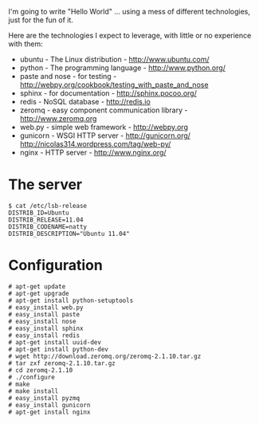 I'm going to write "Hello World" ... using a mess of different technologies, just for the fun of it.

Here are the technologies I expect to leverage, with little or no experience with them:

* ubuntu - The Linux distribution - http://www.ubuntu.com/
* python - The programming language - http://www.python.org/
* paste and nose - for testing - http://webpy.org/cookbook/testing_with_paste_and_nose
* sphinx - for documentation - http://sphinx.pocoo.org/
* redis - NoSQL database - http://redis.io
* zeromq - easy component communication library - http://www.zeromq.org
* web.py - simple web framework - http://webpy.org
* gunicorn - WSGI HTTP server - http://gunicorn.org/ http://nicolas314.wordpress.com/tag/web-py/
* nginx - HTTP server - http://www.nginx.org/

# The server

```shell
$ cat /etc/lsb-release
DISTRIB_ID=Ubuntu
DISTRIB_RELEASE=11.04
DISTRIB_CODENAME=natty
DISTRIB_DESCRIPTION="Ubuntu 11.04"
```

# Configuration

```shell
# apt-get update
# apt-get upgrade
# apt-get install python-setuptools
# easy_install web.py
# easy_install paste
# easy_install nose
# easy_install sphinx
# easy_install redis
# apt-get install uuid-dev
# apt-get install python-dev
# wget http://download.zeromq.org/zeromq-2.1.10.tar.gz
# tar zxf zeromq-2.1.10.tar.gz
# cd zeromq-2.1.10
# ./configure
# make
# make install
# easy_install pyzmq
# easy_install gunicorn
# apt-get install nginx
```
